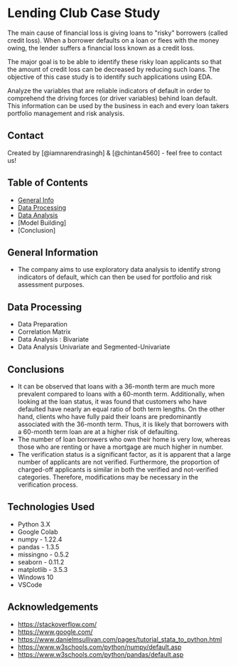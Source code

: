 # Lending Club Case Study
 The main cause of financial loss is giving loans to "risky" borrowers (called credit loss). When a borrower defaults on a loan or flees with the money owing, the lender suffers a financial loss known as a credit loss.

The major goal is to be able to identify these risky loan applicants so that the amount of credit loss can be decreased by reducing such loans.
The objective of this case study is to identify such applications using EDA.

Analyze the variables that are reliable indicators of default in order to comprehend the driving forces (or driver variables) behind loan default.
This information can be used by the business in each and every loan takers portfolio management and risk analysis.

## Contact
Created by [@iamnarendrasingh] & [@chintan4560] - feel free to contact us!


## Table of Contents
* [General Info](#general-information)
* [Data Processing](#data-processing)
* [Data Analysis](#EDA)
* [Model Building]
* [Conclusion]

<!-- You can include any other section that is pertinent to your problem -->

## General Information
- The company aims to use exploratory data analysis to identify strong indicators of default, which can then be used for portfolio and risk assessment purposes.

## Data Processing
- Data Preparation
- Correlation Matrix 
- Data Analysis : Bivariate
- Data Analysis Univariate and Segmented-Univariate


<!-- You don't have to answer all the questions - just the ones relevant to your project. -->

## Conclusions
- It can be observed that loans with a 36-month term are much more prevalent compared to loans with a 60-month term. Additionally, when looking at the loan status, it was found that customers who have defaulted have nearly an equal ratio of both term lengths. On the other hand, clients who have fully paid their loans are predominantly associated with the 36-month term. Thus, it is likely that borrowers with a 60-month term loan are at a higher risk of defaulting.
- The number of loan borrowers who own their home is very low, whereas those who are renting or have a mortgage are much higher in number.
- The verification status is a significant factor, as it is apparent that a large number of applicants are not verified. Furthermore, the proportion of charged-off applicants is similar in both the verified and not-verified categories. Therefore, modifications may be necessary in the verification process.

<!-- You don't have to answer all the questions - just the ones relevant to your project. -->


## Technologies Used
- Python 3.X
- Google Colab
- numpy - 1.22.4
- pandas - 1.3.5
- missingno - 0.5.2
- seaborn - 0.11.2
- matplotlib - 3.5.3
- Windows 10
- VSCode


<!-- As the libraries versions keep on changing, it is recommended to mention the version of library used in this project -->

## Acknowledgements

- https://stackoverflow.com/
- https://www.google.com/
- https://www.danielmsullivan.com/pages/tutorial_stata_to_python.html
- https://www.w3schools.com/python/numpy/default.asp
- https://www.w3schools.com/python/pandas/default.asp



<!-- Optional -->
<!-- ## License -->
<!-- This project is open source and available under the [... License](). -->

<!-- You don't have to include all sections - just the one's relevant to your project -->
